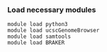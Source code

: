 ### Load necessary modules
```
module load python3
module load ucscGenomeBrowser
module load samtools
module load BRAKER
```

